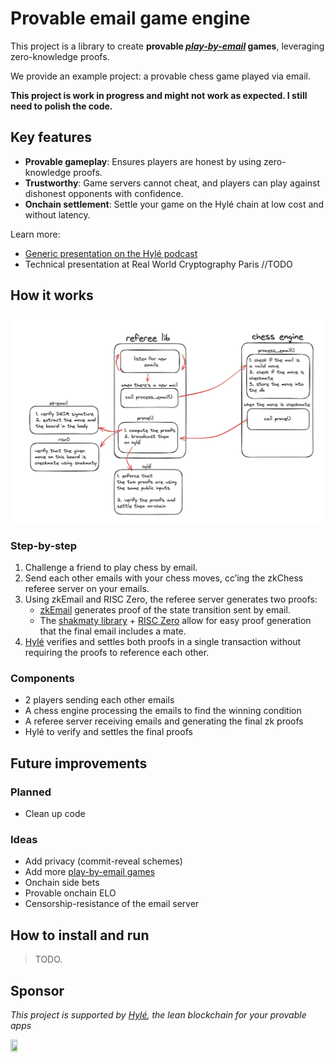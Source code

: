 # Provable email game engine
This project is a library to create **provable [*play-by-email*](https://en.wikipedia.org/wiki/Play-by-mail_game) games**, leveraging zero-knowledge proofs. 

We provide an example project: a provable chess game played via email.

**This project is work in progress and might not work as expected. I still need to polish the code.**

## Key features
- **Provable gameplay**: Ensures players are honest by using zero-knowledge proofs.
- **Trustworthy**: Game servers cannot cheat, and players can play against dishonest opponents with confidence.
- **Onchain settlement**: Settle your game on the Hylé chain at low cost and without latency.

Learn more:
- [Generic presentation on the Hylé podcast](https://www.youtube.com/watch?v=QZjBa_WTvc8&list=PLmpAagesyEIVEB6_BKF5FH9A7gMaNCyaE&index=1)
- Technical presentation at Real World Cryptography Paris //TODO

## How it works
![Architecture](./architecture.png)

### Step-by-step
1. Challenge a friend to play chess by email.
1. Send each other emails with your chess moves, cc’ing the zkChess referee server on your emails.
1. Using zkEmail and RISC Zero, the referee server generates two proofs:
    * [zkEmail](https://prove.email/) generates proof of the state transition sent by email.
    * The [shakmaty library](https://github.com/niklasf/shakmaty) + [RISC Zero](https://www.risc0.com/) allow for easy proof generation that the final email includes a mate.
4. [Hylé](https://hyle.eu) verifies and settles both proofs in a single transaction without requiring the proofs to reference each other.

### Components
- 2 players sending each other emails
- A chess engine processing the emails to find the winning condition
- A referee server receiving emails and generating the final zk proofs
- Hylé to verify and settles the final proofs

## Future improvements
### Planned
- Clean up code

### Ideas
- Add privacy (commit-reveal schemes)
- Add more [play-by-email games](https://en.wikipedia.org/wiki/List_of_play-by-mail_games)
- Onchain side bets
- Provable onchain ELO
- Censorship-resistance of the email server

## How to install and run
> TODO.


## Sponsor
*This project is supported by [Hylé](hyle.eu), the lean blockchain for your provable apps*
<p align="left">
  <a href="https://hyle.eu" target="_blank"> <img src="https://blog.hyle.eu/content/images/2024/10/Hyl-_widelogo_lightbg.png" width="15%", height="15%"/></a>
</p>
